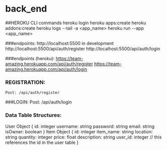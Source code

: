 # back_end

##HEROKU CLI commands
heroku login
heroku apps:create
heroku addons:create
heroku logs --tail -a <app_name>
heroku run --app <app_name>

###endpoints:
    http://localhost:5500 in development
    http://localhost:5500/api/auth/register 
    http://localhost:5500/api/auth/login


###endpoints (heroku):
    https://team-amazing.herokuapp.com/api/auth/register
    https://team-amazing.herokuapp.com/api/auth/login

### REGISTRATION:    
    Post: /api/auth/register

###LOGIN:
    Post: /api/auth/login


### Data Table Structures: 
User Object
{
  id: integer
  username: string
  password: string 
  email: string
  isOwner: boolean
}
Item Object
{
  id: integer
  item_name: string
  location: string
  quantity: integer
  price: float
  description: string
  user_id: integer // this references the id in the user table
}